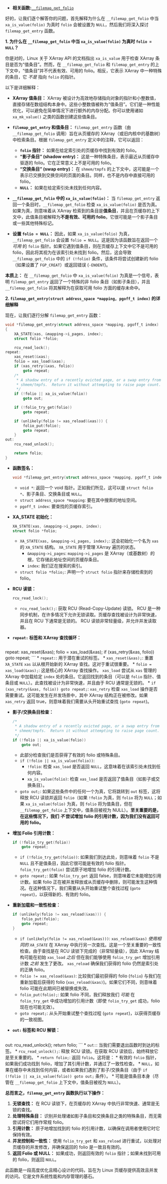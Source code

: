 * **相关函数:**[`__filemap_get_folio`](https://github.com/sigmanature/learn_os_note/blob/main/6.13.1%E5%86%85%E6%A0%B8%E6%96%87%E6%A1%A3%E6%B3%A8%E9%87%8A/mm/filemap.c/__filemap_get_folio.md) 

好的，让我们逐个解答你的问题，首先解释为什么在 `__filemap_get_folio` 中当 `xa_is_value(folio)` 为真时 `folio` 会被设置为 `NULL`，然后我们将深入探讨 `filemap_get_entry` 函数。

**1. 为什么在 `__filemap_get_folio` 中当 `xa_is_value(folio)` 为真时 `folio = NULL`？**

你是对的，Linux 关于 XArray API 的文档指出 `xa_is_value` 用于检查 XArray 条目是否为“值条目”。然而，在 `__filemap_get_folio` 和 `filemap_get_entry` 的上下文中，“值条目”并不代表有效、可用的 folio。相反，它表示 XArray 中一种特殊的条目，它 *不是* 指向 `folio` 的指针。

以下是详细解释：

*   **XArray 值条目：** XArray 被设计为高效地存储指向对象的指针和小整数值，直接存储在数组结构本身中。这些小整数值被称为“值条目”。它们是一种性能优化，可以避免在简单情况下进行额外的内存分配。你可以使用诸如 `xa_mk_value()` 之类的函数创建这些值条目。

*   **`filemap_get_entry` 和值条目：** `filemap_get_entry` 函数（由 `__filemap_get_folio` 调用）旨在从页缓存的 XArray（或旧内核中的基数树）中检索条目。根据 `filemap_get_entry` 定义中的注释，它可以返回：
    *   **`folio` 指针：** 如果在给定索引处的页缓存中找到有效的 folio。
    *   **“影子条目” (shadow entry)：** 这是一种特殊条目，表示最近从页缓存中驱逐的 folio。它在正常意义上不是可用的 folio。
    *   **“交换条目” (swap entry)：** 在 `shmem/tmpfs` 的上下文中，这可能是一个表示已交换到交换空间的页面的条目。同样，也不是内存中直接可用的 folio。
    *   **`NULL`：** 如果在给定索引处未找到任何内容。

*   **`__filemap_get_folio` 中的 `xa_is_value(folio)`：** 当 `filemap_get_entry` 返回一个条目时，`__filemap_get_folio` 检查 `xa_is_value(folio)` 是否为真。如果为真，则意味着从 XArray 检索到的条目是**值条目**，并且在页缓存的上下文中，此值条目被解释为**不是有效、可用的 folio**。它很可能是一个影子条目或一些其他特殊标记。

*   **设置 `folio = NULL`：** 因此，如果 `xa_is_value(folio)` 为真，`__filemap_get_folio` 会设置 `folio = NULL`。这是因为该函数旨在返回一个 *可用* 的 `folio` 指针。如果它遇到值条目，则在页缓存上下文中它不是可用的 folio，因此将其视为在该索引处未找到 folio。然后，这会导致 `__filemap_get_folio` 中的 `if (!folio)` 条件，该条件将尝试创建新的 folio（如果设置了 `FGP_CREAT`）或返回错误 (`-ENOENT`)。

**本质上：** 在 `__filemap_get_folio` 中 `xa_is_value(folio)` 为真是一个信号，表明 `filemap_get_entry` 返回了一个特殊的非 folio 条目（如影子条目），并且 `__filemap_get_folio` 将其解释为在获取可用 folio 方面的缓存未命中。

**2. `filemap_get_entry(struct address_space *mapping, pgoff_t index)` 的详细解释**

现在，让我们逐行分解 `filemap_get_entry` 函数：

```c
void *filemap_get_entry(struct address_space *mapping, pgoff_t index)
{
	XA_STATE(xas, &mapping->i_pages, index);
	struct folio *folio;

	rcu_read_lock();
repeat:
	xas_reset(&xas);
	folio = xas_load(&xas);
	if (xas_retry(&xas, folio))
		goto repeat;
	/*
	 * A shadow entry of a recently evicted page, or a swap entry from
	 * shmem/tmpfs.  Return it without attempting to raise page count.
	 */
	if (!folio || xa_is_value(folio))
		goto out;

	if (!folio_try_get(folio))
		goto repeat;

	if (unlikely(folio != xas_reload(&xas))) {
		folio_put(folio);
		goto repeat;
	}
out:
	rcu_read_unlock();

	return folio;
}
```

*   **函数签名：**
    ```c
    void *filemap_get_entry(struct address_space *mapping, pgoff_t index)
    ```
    *   `void *`: 返回一个 void 指针。正如我们所见，这可以是 `struct folio *`、影子条目、交换条目或 `NULL`。
    *   `struct address_space *mapping`: 要在其中搜索的地址空间。
    *   `pgoff_t index`: 要查找的页缓存索引。

*   **XA_STATE 初始化：**
    ```c
    XA_STATE(xas, &mapping->i_pages, index);
    struct folio *folio;
    ```
    *   `XA_STATE(xas, &mapping->i_pages, index);`: 这会初始化一个名为 `xas` 的 `XA_STATE` 结构。 `XA_STATE` 用于管理 XArray 遍历的状态。
        *   `&mapping->i_pages`: `mapping->i_pages` 是 XArray（或基数树）的根，它存储此地址空间的页缓存条目。
        *   `index`: 我们正在搜索的索引。
    *   `struct folio *folio;`: 声明一个 `struct folio` 指针来存储检索到的 folio。

*   **RCU 读锁：**
    ```c
    rcu_read_lock();
    ```
    *   `rcu_read_lock();`: 获取 RCU (Read-Copy-Update) 读锁。 RCU 是一种同步机制，在许多情况下允许无锁读取。页缓存查找被设计为非常快速，并且在 RCU 下通常是无锁的。 RCU 读锁非常轻量级，并允许并发读取器。

*   **`repeat:` 标签和 XArray 查找循环：**
    ```c
repeat:
	xas_reset(&xas);
	folio = xas_load(&xas);
	if (xas_retry(&xas, folio))
		goto repeat;
    ```
    *   `repeat:`: 用于潜在重试的标签。
    *   `xas_reset(&xas);`: 重置 `XA_STATE` `xas` 以从根开始新的 XArray 查找。这对于重试很重要。
    *   `folio = xas_load(&xas);`: 这是核心的 XArray 查找操作。 `xas_load` 尝试从 `xas` 管理的 XArray 中加载给定 `index` 处的条目。它返回找到的条目（可以是 `folio` 指针、值条目或 `NULL`）。此查找被设计为非常快速，并且由于 RCU 通常是无锁的。
    *   `if (xas_retry(&xas, folio)) goto repeat;`: `xas_retry` 检查 `xas_load` 操作是否需要重试。这可能发生在并发场景中，其中 XArray 结构正在被修改。如果 `xas_retry` 返回 true，则意味着我们需要从头开始重试查找 (`goto repeat`)。

*   **影子/交换条目检查：**
    ```c
    /*
     * A shadow entry of a recently evicted page, or a swap entry from
     * shmem/tmpfs.  Return it without attempting to raise page count.
     */
    if (!folio || xa_is_value(folio))
        goto out;
    ```
    *   此部分检查我们是否获得了有效的 folio 或特殊条目。
    *   `if (!folio || xa_is_value(folio))`:
        *   `!folio`: 检查 `xas_load` 是否返回 `NULL`，这意味着在该索引处未找到任何内容。
        *   `xa_is_value(folio)`: 检查 `xas_load` 是否返回了值条目（如影子或交换条目）。
    *   `goto out;`: 如果这些条件中的任何一个为真，它将跳转到 `out` 标签，这将释放 RCU 读锁并返回 `folio`（如果 `!folio` 为真，则 `folio` 将为 `NULL`；如果 `xa_is_value(folio)` 为真，则 `folio` 将为值条目，但在 `__filemap_get_folio` 上下文中，值条目被视为 NULL）。**至关重要的是，在这些情况下，我们 *不* 尝试增加 folio 的引用计数，因为我们没有返回可用的 folio。**

*   **增加 Folio 引用计数：**
    ```c
    if (!folio_try_get(folio))
        goto repeat;
    ```
    *   `if (!folio_try_get(folio))`: 如果我们到达此处，则意味着 `folio` 不是 `NULL` 且不是值条目，因此它很可能是有效的 folio 指针。 `folio_try_get(folio)` 尝试原子地增加 folio 的引用计数。
    *   `goto repeat;`: 如果 `folio_try_get` 返回 false，则意味着它未能增加引用计数。如果 folio 正在被并发释放或从页缓存中删除，则可能发生这种情况。在这种情况下，我们需要从头开始重试整个查找过程 (`goto repeat`)，以获得新的、有效的 folio。

*   **重新加载和一致性检查：**
    ```c
    if (unlikely(folio != xas_reload(&xas))) {
        folio_put(folio);
        goto repeat;
    }
    ```
    *   `if (unlikely(folio != xas_reload(&xas)))`: `xas_reload(&xas)` *使用相同的 `XA_STATE`* 在 XArray 中执行另一次查找。这是一个至关重要的一致性检查。由于查找是在 RCU 读锁下完成的（非常轻量级），因此 XArray 结构可能在初始 `xas_load` *之后* 但在我们能够使用 `folio_try_get` 增加引用计数 *之前* 发生了更改。 `xas_reload` 确保我们获得的 folio 仍然是索引处的正确 folio。
    *   `folio != xas_reload(&xas)`: 比较我们最初获得的 folio (`folio`) 与我们在重新加载后获得的 folio (`xas_reload(&xas)`)。如果它们不同，则意味着 folio 可能在此期间已被替换或失效。
    *   `folio_put(folio);`: 如果 folio 不同，我们释放我们 *可能* 在 `folio_try_get` 中成功增加的引用计数（即使 `folio_try_get` 成功，folio 现在也可能无效）。
    *   `goto repeat;`: 从头开始重试整个查找过程 (`goto repeat`)，以获得页缓存的一致视图。

*   **`out:` 标签和 RCU 解锁：**
    ```c
out:
	rcu_read_unlock();
	return folio;
    ```
    *   `out:`: 当我们需要退出函数时到达的标签。
    *   `rcu_read_unlock();`: 释放 RCU 读锁。在获取 RCU 读锁后，始终释放它是至关重要的。
    *   `return folio;`: 返回 `folio`。这将是：
        *   有效的 `folio` 指针，如果我们成功找到 folio，增加了其引用计数，并通过了一致性检查。
        *   `NULL`，如果在缓存中未找到任何内容，或者如果我们遇到了影子/交换条目（由于 `if (!folio || xa_is_value(folio)) goto out;` 条件）。
        *   可能是值条目本身（尽管在 `__filemap_get_folio` 上下文中，值条目被视为 `NULL`）。

**总而言之，`filemap_get_entry` 函数执行以下操作：**

1.  **无锁查找：** 在 RCU 读锁下，在页缓存的 XArray 中执行非常快速、通常是无锁的查找。
2.  **处理特殊条目：** 识别并处理诸如影子条目和交换条目之类的特殊条目，而无需尝试将它们用作常规 folio。
3.  **引用计数：** 原子地增加找到的 folio 的引用计数，以确保在调用者使用它时它保持有效。
4.  **并发控制和一致性：** 使用 `folio_try_get` 和 `xas_reload` 进行重试，以处理对页缓存的并发修改，并确保返回的 folio 是一致且有效的。
5.  **返回 Folio 或 NULL：** 如果成功，则返回有效的 `folio` 指针；如果未找到可用的 folio，则返回 `NULL`。

此函数是一段高度优化且精心设计的代码，旨在为 Linux 页缓存提供高效且并发的访问。它是文件系统性能和内存管理的基石。

